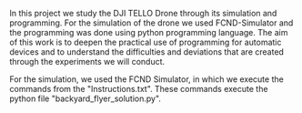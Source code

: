 In this project we study the DJI TELLO Drone through its simulation and programming. For the simulation of the drone we used FCND-Simulator and the programming was done using python programming language. The aim of this work is to deepen the practical use of programming for automatic devices and to understand the difficulties and deviations that are created through the experiments we will conduct.

For the simulation, we used the FCND Simulator, in which we execute the commands from the "Instructions.txt". These commands execute the python file "backyard_flyer_solution.py".
